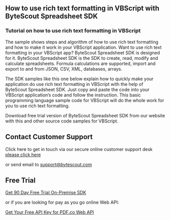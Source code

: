 ## How to use rich text formatting in VBScript with ByteScout Spreadsheet SDK

### Tutorial on how to use rich text formatting in VBScript

The sample shows steps and algorithm of how to use rich text formatting and how to make it work in your VBScript application. Want to use rich text formatting in your VBScript app? ByteScout Spreadsheet SDK is designed for it. ByteScout Spreadsheet SDK is the SDK to create, read, modify and calculate spreadsheets. Formula calculations are supported, import and export to and from JSON, CSV, XML, databases, arrays.

The SDK samples like this one below explain how to quickly make your application do use rich text formatting in VBScript with the help of ByteScout Spreadsheet SDK. Just copy and paste the code into your VBScript application’s code and follow the instruction. This basic programming language sample code for VBScript will do the whole work for you to use rich text formatting.

Download free trial version of ByteScout Spreadsheet SDK from our website with this and other source code samples for VBScript.

## Contact Customer Support

Click here to get in touch via our secure online customer support desk [please click here](https://bytescout.zendesk.com/hc/en-us/requests/new?subject=ByteScout%20Spreadsheet%20SDK%20Question)

or send email to [support@bytescout.com](mailto:support@bytescout.com?subject=ByteScout%20Spreadsheet%20SDK%20Question) 

## Free Trial

[Get 90 Day Free Trial On-Premise SDK](https://bytescout.com/download/web-installer?utm_source=github-readme)

or if you are looking for pay as you go online Web API:

[Get Your Free API Key for PDF.co Web API](https://pdf.co/documentation/api?utm_source=github-readme)